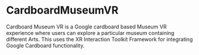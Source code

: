 # CardboardMuseumVR
Cardboard Museum VR is a Google cardboard based Museum VR experience where users can explore a particular museum containing different Arts. This uses the XR Interaction Toolkit Framework for integrating Google Cardboard functionality.
